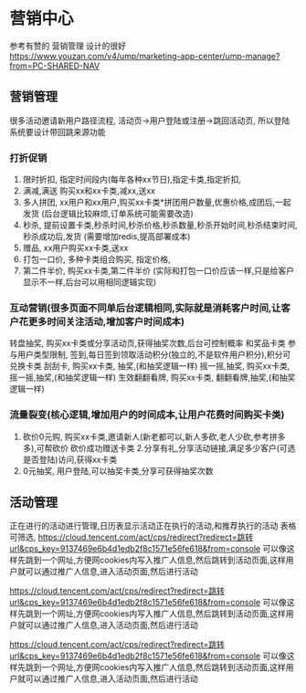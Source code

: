 # 营销中心
 参考有赞的 营销管理 设计的很好 https://www.youzan.com/v4/ump/marketing-app-center/ump-manage?from=PC-SHARED-NAV
## 营销管理
很多活动邀请新用户路径流程,    活动页->用户登陆或注册->跳回活动页,  所以登陆系统要设计带回跳来源功能
### 打折促销
1. 限时折扣, 指定时间段内(每年各种xx节日),指定卡类,指定折扣, 
2. 满减,满送  购买xx和xx卡类,减xx,送xx
3. 多人拼团,  xx用户和xx用户,购买xx卡类*拼团用户数量,优惠价格,成团后,一起发货 (后台逻辑比较麻烦,订单系统可能需要改造)
4. 秒杀,  提前设置卡类,秒杀时间,秒杀价格,秒杀数量,秒杀开始时间,秒杀结束时间,秒杀成功后,发货  (需要增加redis,提高部署成本)
5. 赠品, xx用户购买xx卡类,送xx 
6. 打包一口价, 多种卡类组合购买, 指定价格,
7. 第二件半价, 购买xx卡类,第二件半价 (实际和打包一口价应该一样,只是给客户显示不一样,后台可以用相同逻辑实现)
### 互动营销(很多页面不同单后台逻辑相同,实际就是消耗客户时间,让客户花更多时间关注活动,增加客户时间成本)
转盘抽奖, 购买xx卡类或分享活动页,获得抽奖次数,后台可控制概率 和奖品卡类   参与用户类型限制,
签到,每日签到领取活动积分(独立的,不是软件用户积分),积分可兑换卡类
刮刮卡, 购买xx卡类, 抽奖,(和抽奖逻辑一样)
摇一摇,抽奖, 购买xx卡类, 摇一摇,抽奖,(和抽奖逻辑一样)
生效翻翻看牌, 购买xx卡类, 翻翻看牌,抽奖,(和抽奖逻辑一样)

### 流量裂变(核心逻辑,增加用户的时间成本,让用户花费时间购买卡类)
1. 砍价0元购, 购买xx卡类,邀请新人(新老都可以,新人多砍,老人少砍,参考拼多多),可帮砍价  砍价成功赠送卡类
2.分享有礼,分享活动链接,满足多少客户(可选是否登陆)访问,获得xx卡类
3. 0元抽奖,  用户登陆,可以抽奖卡类,分享可获得抽奖次数
## 活动管理  
正在进行的活动进行管理,日历表显示活动正在执行的活动,和推荐执行的活动
表格可筛选,
https://cloud.tencent.com/act/cps/redirect?redirect=跳转url&cps_key=9137469e6b4d1edb2f8c1571e56fe618&from=console
可以像这样先跳到一个网址,方便网cookies内写入推广人信息,然后跳转到活动页面,这样用户就可以通过推广人信息,进入活动页面,然后进行活动
 
https://cloud.tencent.com/act/cps/redirect?redirect=跳转url&cps_key=9137469e6b4d1edb2f8c1571e56fe618&from=console
可以像这样先跳到一个网址,方便网cookies内写入推广人信息,然后跳转到活动页面,这样用户就可以通过推广人信息,进入活动页面,然后进行活动
 
https://cloud.tencent.com/act/cps/redirect?redirect=跳转url&cps_key=9137469e6b4d1edb2f8c1571e56fe618&from=console
可以像这样先跳到一个网址,方便网cookies内写入推广人信息,然后跳转到活动页面,这样用户就可以通过推广人信息,进入活动页面,然后进行活动
 